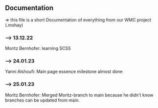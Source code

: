 ## Documentation

=> this file is a short Documentation of everything from our WMC project (.mohay)

### --> 13.12.22

Moritz Bernhofer: learning SCSS

### --> 24.01.23

Yanni Alshoufi: Main page essence milestone almost done

### --> 25.01.23

Moritz Bernhofer: Merged Moritz-branch to main because he didn't know
branches can be updated from main.
